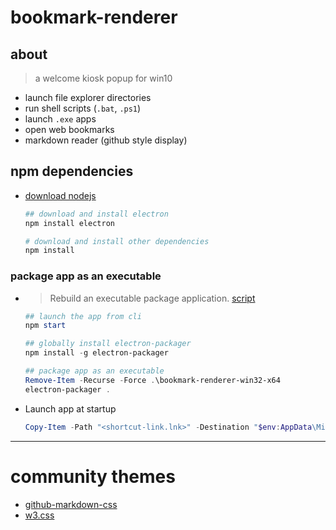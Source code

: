 # bookmark-renderer

## about

> a welcome kiosk popup for win10

* launch file explorer directories
* run shell scripts (```.bat```, ```.ps1```)
* launch ```.exe``` apps
* open web bookmarks
* markdown reader (github style display)

## npm dependencies

* [download nodejs]( https://nodejs.org )
    ```ps1
    ## download and install electron
    npm install electron

    # download and install other dependencies
    npm install
    ```

### package app as an executable

* > Rebuild an executable package application. [script]( build-executable-app.ps1 )
    ```ps1
    ## launch the app from cli
    npm start

    ## globally install electron-packager
    npm install -g electron-packager

    ## package app as an executable
    Remove-Item -Recurse -Force .\bookmark-renderer-win32-x64
    electron-packager .
    ```
* Launch app at startup
    ```ps1
    Copy-Item -Path "<shortcut-link.lnk>" -Destination "$env:AppData\Microsoft\Windows\Start Menu\Programs\Startup"
    ```

---

# community themes

* [github-markdown-css]( https://github.com/sindresorhus/github-markdown-css )
* [w3.css](https://www.w3schools.com/w3css/w3css_color_themes.asp)
